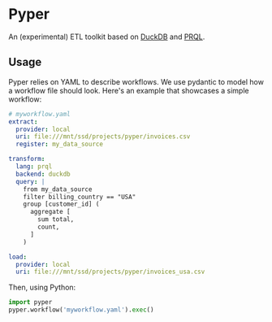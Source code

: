 # Pyper

An (experimental) ETL toolkit based on [DuckDB](https://duckdb.org/) and [PRQL](https://prql-lang.org/).

## Usage

Pyper relies on YAML to describe workflows. We use pydantic to model how a workflow file should look. Here's an example that showcases a simple workflow:

```yaml
# myworkflow.yaml
extract:
  provider: local
  uri: file:///mnt/ssd/projects/pyper/invoices.csv
  register: my_data_source

transform:
  lang: prql
  backend: duckdb
  query: |
    from my_data_source
    filter billing_country == "USA"
    group [customer_id] (
      aggregate [
        sum total,
        count,
      ]
    )

load:
  provider: local
  uri: file:///mnt/ssd/projects/pyper/invoices_usa.csv
```

Then, using Python:

```python
import pyper
pyper.workflow('myworkflow.yaml').exec()
```
